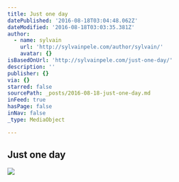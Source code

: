 ```yaml
---
title: Just one day
datePublished: '2016-08-18T03:04:48.062Z'
dateModified: '2016-08-18T03:03:35.381Z'
author:
  - name: sylvain
    url: 'http://sylvainpele.com/author/sylvain/'
    avatar: {}
isBasedOnUrl: 'http://sylvainpele.com/just-one-day/'
description: ''
publisher: {}
via: {}
starred: false
sourcePath: _posts/2016-08-18-just-one-day.md
inFeed: true
hasPage: false
inNav: false
_type: MediaObject

---
```

<article style=""><h1>Just one day</h1><img src="http://sylvainpele.com/wp-content/uploads/2016/08/201606_Sydney-sortie-1.jpg" /></article>